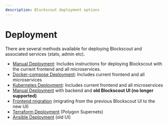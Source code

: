 ```yaml
---
description: Blockscout deployment options
---
```


# Deployment

There are several methods available for deploying Blockscout and associated services (stats, admin etc).

* [Manual Deployment](manual-deployment-guide/): Includes instructions for deploying Blockscout with the current frontend and all microservices.
* [Docker-compose Deployment](docker-compose-deployment.md): Includes current frontend and all microservices
* [Kubernetes Deployment](kubernetes-deployment.md): Includes current frontend and all microservices
* [Manual Deployment](manual-old-ui/) with backend and **old Blockscout UI (no longer supported)**
* [Frontend migration](frontend-migration/) (migrating from the previous Blockscout UI to the new UI)
* [Terraform Deployment](terraform-deployment.md) (Polygon Supernets)
* [Ansible Deployment](ansible-deployment/) (old UI)
